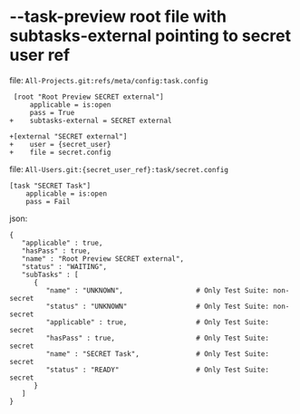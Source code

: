 # --task-preview root file with subtasks-external pointing to secret user ref

file: `All-Projects.git:refs/meta/config:task.config`
```
 [root "Root Preview SECRET external"]
     applicable = is:open
     pass = True
+    subtasks-external = SECRET external

+[external "SECRET external"]
+    user = {secret_user}
+    file = secret.config
```

file: `All-Users.git:{secret_user_ref}:task/secret.config`
```
[task "SECRET Task"]
    applicable = is:open
    pass = Fail
```

json:
```
{
   "applicable" : true,
   "hasPass" : true,
   "name" : "Root Preview SECRET external",
   "status" : "WAITING",
   "subTasks" : [
      {
         "name" : "UNKNOWN",                  # Only Test Suite: non-secret
         "status" : "UNKNOWN"                 # Only Test Suite: non-secret
         "applicable" : true,                 # Only Test Suite: secret
         "hasPass" : true,                    # Only Test Suite: secret
         "name" : "SECRET Task",              # Only Test Suite: secret
         "status" : "READY"                   # Only Test Suite: secret
      }
   ]
}
```